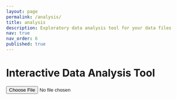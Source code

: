 ```yaml
---
layout: page
permalink: /analysis/
title: analysis
description: Exploratory data analysis tool for your data files
nav: true
nav_order: 6
published: true
---
```


<h1>Interactive Data Analysis Tool</h1>
<input type="file" id="fileInput" accept=".csv,.txt" />
<div id="filterSection"></div>
<div id="plot"></div>

<script src="https://cdn.plotly.com/plotly-latest.min.js"></script>
<script src="https://cdnjs.cloudflare.com/ajax/libs/PapaParse/5.3.1/papaparse.min.js"></script>
<script src="/assets/js/data_analysis.js"></script>
